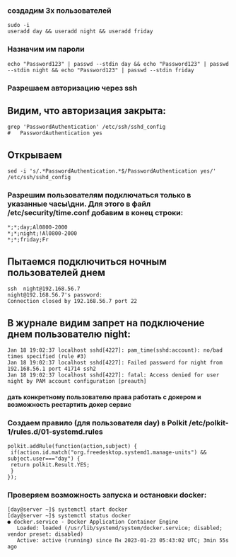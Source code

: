 ### создадим 3х пользователей
 
```
sudo -i
useradd day && useradd night && useradd friday
```

### Назначим им пароли

```
echo "Password123" | passwd --stdin day && echo "Password123" | passwd --stdin night && echo "Password123" | passwd --stdin friday
```

### Разрешаем авторизацию через ssh

## Видим, что авторизация закрыта:
```
grep 'PasswordAuthentication' /etc/ssh/sshd_config 
#   PasswordAuthentication yes
```

## Открываем
```
sed -i 's/.*PasswordAuthentication.*$/PasswordAuthentication yes/' /etc/ssh/sshd_config
```

### Разрешим пользователям подключаться только в указанные часы\дни. Для этого в файл /etc/security/time.conf  добавим в конец строки:
```
*;*;day;Al0800-2000
*;*;night;!Al0800-2000
*;*;friday;Fr
```

## Пытаемся подключиться ночным пользователей днем
```
ssh  night@192.168.56.7
night@192.168.56.7's password:
Connection closed by 192.168.56.7 port 22
```

## В журнале видим запрет на подключение днем пользователю night:
```
Jan 18 19:02:37 localhost sshd[4227]: pam_time(sshd:account): no/bad times specified (rule #3)
Jan 18 19:02:37 localhost sshd[4227]: Failed password for night from 192.168.56.1 port 41714 ssh2
Jan 18 19:02:37 localhost sshd[4227]: fatal: Access denied for user night by PAM account configuration [preauth]
```

#### дать конкретному пользователю права работать с докером и возможность рестартить докер сервис

### Создаем правило (для пользователя day) в Polkit /etc/polkit-1/rules.d/01-systemd.rules 

```
polkit.addRule(function(action,subject) {
 if(action.id.match("org.freedesktop.systemd1.manage-units") &&
subject.user==="day") {
 return polkit.Result.YES; 
 }
});
```

### Проверяем возможность запуска и остановки docker:

```
[day@server ~]$ systemctl start docker
[day@server ~]$ systemctl status docker
● docker.service - Docker Application Container Engine
   Loaded: loaded (/usr/lib/systemd/system/docker.service; disabled; vendor preset: disabled)
   Active: active (running) since Пн 2023-01-23 05:43:02 UTC; 3min 55s ago
```
